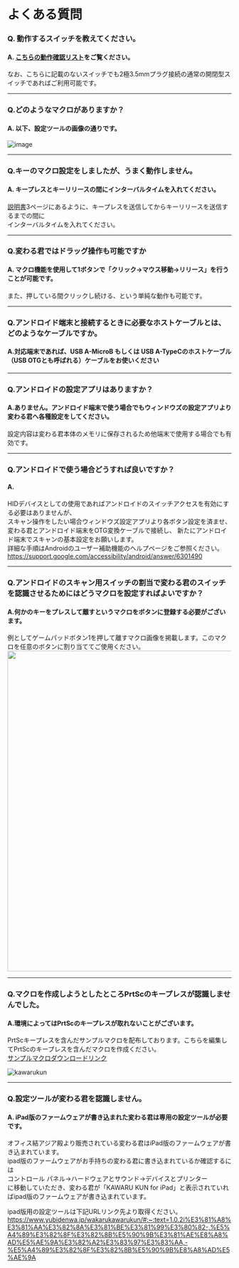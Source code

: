 # よくある質問


### Q. 動作するスイッチを教えてください。

#### A. [こちらの動作確認リスト](https://github.com/bit-trade-one/BTIC2-KawaruKun/blob/master/CompatibleList.md)をご覧ください。

なお、こちらに記載のないスイッチでも2極3.5mmプラグ接続の通常の開閉型スイッチであればご利用可能です。

----

### Q.どのようなマクロがありますか？

#### A. 以下、設定ツールの画像の通りです。
![image](https://github.com/bit-trade-one/BTIC2-KawaruKun/assets/85532743/76d89760-227f-46ec-87c4-b5dff25f0e54)

----

### Q.キーのマクロ設定をしましたが、うまく動作しません。

#### A. キープレスとキーリリースの間にインターバルタイムを入れてください。

[説明書](https://github.com/bit-trade-one/BTIC2-KawaruKun/blob/master/BTIC2_manual_Web_C.pdf)3ページにあるように、キープレスを送信してからキーリリースを送信するまでの間に  
インターバルタイムを入れてください。

----

### Q.変わる君ではドラッグ操作も可能ですか

#### A. マクロ機能を使用して1ボタンで「クリック→マウス移動→リリース」を行うことが可能です。
また、押している間クリックし続ける、という単純な動作も可能です。

----

### Q.アンドロイド端末と接続するときに必要なホストケーブルとは、どのようなケーブルですか。

#### A.対応端末であれば、USB A-MicroB もしくは USB A-TypeCのホストケーブル（USB OTGとも呼ばれる）ケーブルをお使いください

----

### Q.アンドロイドの設定アプリはありますか？

#### A.ありません。アンドロイド端末で使う場合でもウィンドウズの設定アプリより変わる君へ各種設定をしてください。
設定内容は変わる君本体のメモリに保存されるため他端末で使用する場合でも有効です。  

----

### Q.アンドロイドで使う場合どうすれば良いですか？

#### A.
HIDデバイスとしての使用であればアンドロイドのスイッチアクセスを有効にする必要はありませんが、  
スキャン操作をしたい場合ウィンドウズ設定アプリより各ボタン設定を済ませ、
変わる君とアンドロイド端末をOTG変換ケーブルで接続し、
新たにアンドロイド端末でスキャンの基本設定をお願いします。  
詳細な手順はAndroidのユーザー補助機能のヘルプページをご参照ください。  
https://support.google.com/accessibility/android/answer/6301490  

----

### Q.アンドロイドのスキャン用スイッチの割当で変わる君のスイッチを認識させるためにはどうマクロを設定すればよいですか？


#### A.何かのキーをプレスして離すというマクロをボタンに登録する必要がございます。
例としてゲームパッドボタン1を押して離すマクロ画像を掲載します。このマクロを任意のボタンに割り当ててご使用ください。
<img src="https://bit-trade-one.co.jp/wp/wp-content/uploads/2022/01/167aedb67359065a73cc37c149c0f338.png" width="720px"> 

----

### Q.マクロを作成しようとしたところPrtScのキープレスが認識しませんでした。

#### A.環境によってはPrtScのキープレスが取れないことがございます。

PrtScキープレスを含んだサンプルマクロを配布しております。こちらを編集してPrtScのキープレスを含んだマクロを作成ください。  
[サンプルマクロダウンロードリンク](https://github.com/bit-trade-one/BTIC2-KawaruKun/raw/master/SampleMacro/PrintScreen.mcdf)

![kawarukun](https://user-images.githubusercontent.com/85532743/173507713-baee98b4-bd8b-427f-9400-5e935d28806b.png)

----

### Q.設定ツールが変わる君を認識しません。

#### A. iPad版のファームウェアが書き込まれた変わる君は専用の設定ツールが必要です。

 オフィス結アジア殿より販売されている変わる君はiPad版のファームウェアが書き込まれています。  
 ipad版のファームウェアがお手持ちの変わる君に書き込まれているか確認するには  
 コントロール パネル→ハードウェアとサウンド→デバイスとプリンター  
 に移動していただき、変わる君が「KAWARU KUN for iPad」と表示されていればipad版のファームウェアが書き込まれています。  
   
 ipad版用の設定ツールは下記URLリンク先より取得ください。  
https://www.yubidenwa.jp/wakarukawarukun/#:~:text=1.0.2i%E3%81%A8%E3%81%AA%E3%82%8A%E3%81%BE%E3%81%99%E3%80%82-,%E5%A4%89%E3%82%8F%E3%82%8B%E5%90%9B%E3%81%AE%E8%A8%AD%E5%AE%9A%E3%82%A2%E3%83%97%E3%83%AA,-%E5%A4%89%E3%82%8F%E3%82%8B%E5%90%9B%E8%A8%AD%E5%AE%9A  
